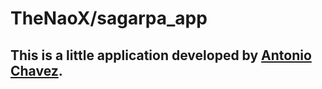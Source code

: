 # TheNaoX/sagarpa_app

## This is a little application developed by [Antonio Chavez](https://github.com/TheNaoX).
